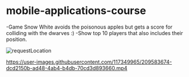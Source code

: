 # mobile-applications-course

-Game Snow White avoids the poisonous apples but gets a score for colliding with the dwarves :)
-Show top 10 players that also includes their position.

![requestLocation](https://user-images.githubusercontent.com/117349965/209583793-e4d2b7c0-cf6f-41d2-a699-ed47b3ae4984.png)

https://user-images.githubusercontent.com/117349965/209583674-dcd2150b-ad48-4ab4-b4db-70cd3d893660.mp4

